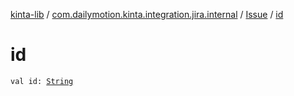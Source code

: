 [kinta-lib](../../index.md) / [com.dailymotion.kinta.integration.jira.internal](../index.md) / [Issue](index.md) / [id](./id.md)

# id

`val id: `[`String`](https://kotlinlang.org/api/latest/jvm/stdlib/kotlin/-string/index.html)